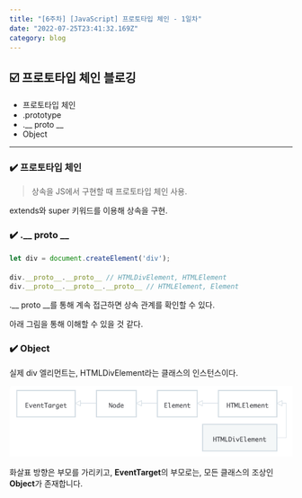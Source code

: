 ```yaml
---
title: "[6주차] [JavaScript] 프로토타입 체인 - 1일차"
date: "2022-07-25T23:41:32.169Z"
category: blog
---
```


## ☑️ 프로토타입 체인 블로깅

* 프로토타입 체인
* .prototype
* .__ proto __
* Object
***

### ✔️ 프로토타입 체인

> 상속을 JS에서 구현할 때 프로토타입 체인 사용. 

extends와 super 키워드를 이용해 상속을 구현.

### ✔️ .__ proto __

```js
let div = document.createElement('div');

div.__proto__.__proto__ // HTMLDivElement, HTMLElement
div.__proto__.__proto__.__proto__ // HTMLElement, Element
```

.__ proto __를 통해 계속 접근하면 상속 관계를 확인할 수 있다.


아래 그림을 통해 이해할 수 있을 것 같다.

### ✔️ Object

실제  div 엘리먼트는,  HTMLDivElement라는 클래스의 인스턴스이다.

![Chinese Salty Egg](./heri.PNG)

화살표 방향은 부모를 가리키고,
**EventTarget**의 부모로는, 모든 클래스의 조상인 **Object**가 존재합니다.